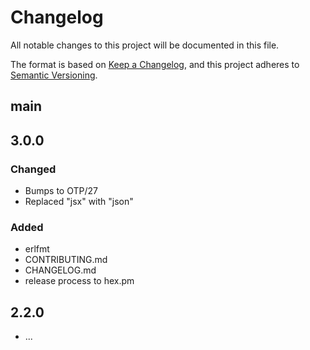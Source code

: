 # Changelog

All notable changes to this project will be documented in this file.

The format is based on [Keep a Changelog](https://keepachangelog.com/en/1.1.0/),
and this project adheres to [Semantic Versioning](https://semver.org/spec/v2.0.0.html).

## main

## 3.0.0

### Changed

- Bumps to OTP/27
- Replaced "jsx" with "json"

### Added

- erlfmt
- CONTRIBUTING.md
- CHANGELOG.md
- release process to hex.pm

## 2.2.0

- ...
